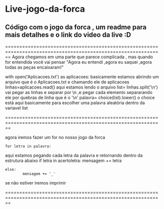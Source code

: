 # Live-jogo-da-forca
## Código com o jogo da forca , um readme para mais detalhes e o link do video da live :D 

==============================================================================================================
Agora chegamos em uma parte que parece complicada , mas quando for entendida você vai pensar "Agora eu entendi
,agora eu saquei ,agora todas as peças encaixaram!"  

with open('Aplicacoes.txt') as aplicacoes:
basicamente estamos abrindo um arquivo que é o Aplicacoes.txt e chamando ele de 
aplicacoes
    linhas=aplicacoes.read()
aqui estamos lendo o arquivo
    list= linhas.split('\n')
vai pegar as linhas e separar por \n ,e pegar cada elemento separarando 
ele por quebras de linha que é o '\n'
palavra= choice(list).lower()
o choice está aqui basicamente para escolher uma palavra aleatória dentro da variavel 
list

==============================================================================================================

agora iremos fazer um for no nosso jogo da forca

    for letra in palavra:
aqui estamos pegando cada letra da palavra e retornando dentro da estrutura abaixo
    if letra in acertoletra:
            mensagem += letra
 
    else:
            mensagem += '_'
se não estiver iremos imprimir 


==============================================================================================================
